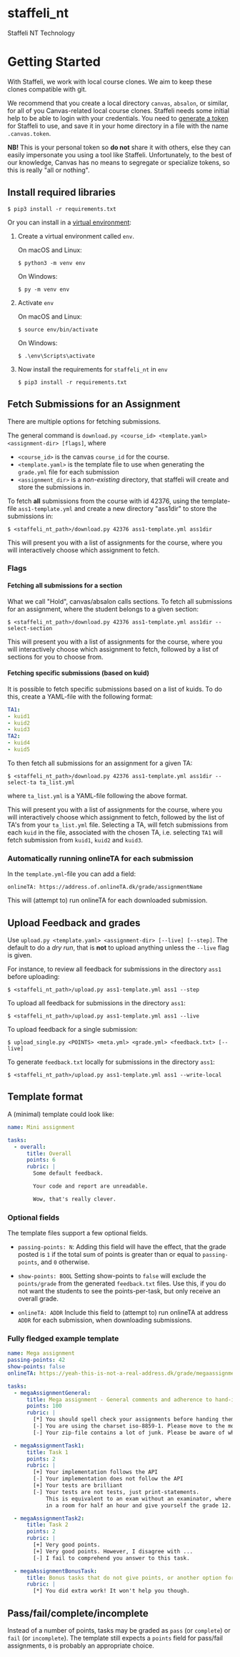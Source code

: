 # staffeli_nt

Staffeli NT Technology


Getting Started
===============

With Staffeli, we work with local course clones. We aim to keep these
clones compatible with git.

We recommend that you create a local directory ``canvas``,
``absalon``, or similar, for all of you Canvas-related local course
clones. Staffeli needs some initial help to be able to login with your
credentials. You need to [generate a
token](https://guides.instructure.com/m/4214/l/40399-how-do-i-obtain-an-api-access-token-for-an-account)
for Staffeli to use, and save it in your home directory in a file with
the name `.canvas.token`.

**NB!** This is your personal token so **do not** share it with others,
else they can easily impersonate you using a tool like Staffeli.
Unfortunately, to the best of our knowledge, Canvas has no means to
segregate or specialize tokens, so this is really "all or nothing".

Install required libraries
--------------------------

    $ pip3 install -r requirements.txt

Or you can install in a [virtual
environment](https://packaging.python.org/guides/installing-using-pip-and-virtual-environments/#creating-a-virtual-environment):

 1. Create a virtual environment called `env`.

    On macOS and Linux:

        $ python3 -m venv env

    On Windows:

        $ py -m venv env

 2. Activate `env`

    On macOS and Linux:

        $ source env/bin/activate

    On Windows:

        $ .\env\Scripts\activate

 3. Now install the requirements for `staffeli_nt` in `env`

        $ pip3 install -r requirements.txt




Fetch Submissions for an Assignment
-----------------------------------
There are multiple options for fetching submissions.

The general command is `download.py <course_id> <template.yaml> <assignment-dir> [flags]`, where
- `<course_id>` is the canvas `course_id` for the course.
- `<template.yaml>` is the template file to use when generating the `grade.yml` file for each submission
- `<assignment_dir>` is a *non-existing* directory, that staffeli will create and store the submissions in.

To fetch **all** submissions from the course with id 42376, using the template-file `ass1-template.yml` and create a new directory "ass1dir" to store the submissions in:

    $ <staffeli_nt_path>/download.py 42376 ass1-template.yml ass1dir

This will present you with a list of assignments for the course, where you will interactively choose which assignment to fetch.

### Flags
#### Fetching all submissions for a section
What we call "Hold", canvas/absalon calls sections.
To fetch all submissions for an assignment, where the student belongs to a given section:

    $ <staffeli_nt_path>/download.py 42376 ass1-template.yml ass1dir --select-section

This will present you with a list of assignments for the course, where you will interactively choose which assignment to fetch, followed by a list of sections for you to choose from.

#### Fetching specific submissions (based on kuid)
It is possible to fetch specific submissions based on a list of kuids.
To do this, create a YAML-file with the following format:

``` yaml
TA1:
- kuid1
- kuid2
- kuid3
TA2:
- kuid4
- kuid5
```

To then fetch all submissions for an assignment for a given TA:

    $ <staffeli_nt_path>/download.py 42376 ass1-template.yml ass1dir --select-ta ta_list.yml

where `ta_list.yml` is a YAML-file following the above format.


This will present you with a list of assignments for the course, where you will interactively choose which assignment to fetch, followed by the list of TA's from your `ta_list.yml` file.
Selecting a TA, will fetch submissions from each `kuid` in the file, associated with the chosen TA, i.e. selecting `TA1` will fetch submission from `kuid1`, `kuid2` and `kuid3`.


### Automatically running onlineTA for each submission
In the `template.yml`-file you can add a field:

`onlineTA: https://address.of.onlineTA.dk/grade/assignmentName`

This will (attempt to) run onlineTA for each downloaded submission.


Upload Feedback and grades
--------------------------

Use `upload.py <template.yaml> <assignment-dir> [--live] [--step]`.
The default to do a *dry run*, that is **not** to upload anything
unless the `--live` flag is given.

For instance, to review all feedback for submissions in the directory
`ass1` before uploading:

    $ <staffeli_nt_path>/upload.py ass1-template.yml ass1 --step


To upload all feedback for submissions in the directory
`ass1`:

    $ <staffeli_nt_path>/upload.py ass1-template.yml ass1 --live

To upload feedback for a single submission:

    $ upload_single.py <POINTS> <meta.yml> <grade.yml> <feedback.txt> [--live]


To generate `feedback.txt` locally for submissions in the directory `ass1`:

    $ <staffeli_nt_path>/upload.py ass1-template.yml ass1 --write-local


Template format
---------------

A (minimal) template could look like:

```yaml
name: Mini assignment

tasks:
  - overall:
      title: Overall
      points: 6
      rubric: |
        Some default feedback.

        Your code and report are unreadable.

        Wow, that's really clever.
```

### Optional fields

The template files support a few optional fields.

- `passing-points: N`:
Adding this field will have the effect, that the grade posted is `1` if the total sum of points is
greater than or equal to `passing-points`, and `0` otherwise.
- `show-points: BOOL`
Setting show-points to `false` will exclude the `points/grade` from the generated `feedback.txt` files.
Use this, if you do not want the students to see the points-per-task, but only receive an overall grade.

- `onlineTA: ADDR`
Include this field to (attempt to) run onlineTA at address `ADDR` for each submission, when downloading submissions.


### Fully fledged example template
```yaml
name: Mega assignment
passing-points: 42
show-points: false
onlineTA: https://yeah-this-is-not-a-real-address.dk/grade/megaassignment

tasks:
  - megaAssignmentGeneral:
      title: Mega assignment - General comments and adherence to hand-in format requirements
      points: 100
      rubric: |
        [*] You should spell check your assignments before handing them in
        [-] You are using the charset iso-8859-1. Please move to the modern age.
        [-] Your zip-file contains a lot of junk. Please be aware of what you hand in.

  - megaAssignmentTask1:
      title: Task 1
      points: 2
      rubric: |
        [+] Your implementation follows the API
        [-] Your implementation does not follow the API
        [+] Your tests are brilliant
        [-] Your tests are not tests, just print-statements.
            This is equivalent to an exam without an examinator, where you shout
            in a room for half an hour and give yourself the grade 12.

  - megaAssignmentTask2:
      title: Task 2
      points: 2
      rubric: |
        [+] Very good points.
        [+] Very good points. However, I disagree with ...
        [-] I fail to comprehend you answer to this task.

  - megaAssignmentBonusTask:
      title: Bonus tasks that do not give points, or another option for general comments
      rubric: |
        [*] You did extra work! It won't help you though.
```

Pass/fail/complete/incomplete
-----------------------------

Instead of a number of points, tasks may be graded as `pass` (or
`complete`) or `fail` (or `incomplete`). The template still expects a
`points` field for pass/fail assignments, `0` is probably an
appropriate choice.
